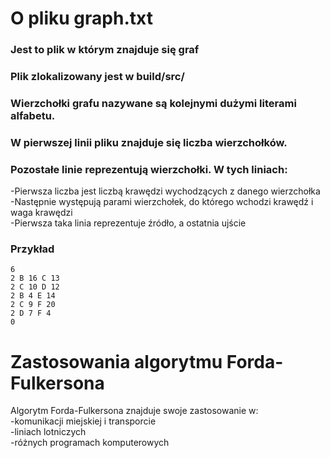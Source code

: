 # O pliku graph.txt
### Jest to plik w którym znajduje się graf  
### Plik zlokalizowany jest w build/src/  
### Wierzchołki grafu nazywane są kolejnymi dużymi literami alfabetu.  
### W pierwszej linii pliku znajduje się liczba wierzchołków.  
### Pozostałe linie reprezentują wierzchołki. W tych liniach:  
-Pierwsza liczba jest liczbą krawędzi wychodzących z danego wierzchołka  
-Następnie występują parami wierzchołek, do którego wchodzi krawędź i waga krawędzi  
-Pierwsza taka linia reprezentuje źródło, a ostatnia ujście  
### Przykład 
```
6    
2 B 16 C 13     
2 C 10 D 12  
2 B 4 E 14  
2 C 9 F 20  
2 D 7 F 4  
0  
```
# Zastosowania algorytmu Forda-Fulkersona  
Algorytm Forda-Fulkersona znajduje swoje zastosowanie w:  
-komunikacji miejskiej i transporcie  
-liniach lotniczych  
-różnych programach komputerowych
